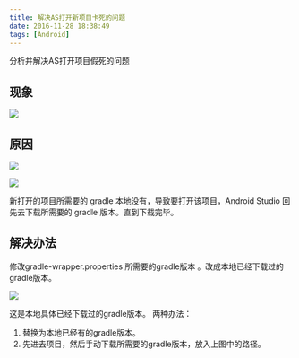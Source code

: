```yaml
---
title: 解决AS打开新项目卡死的问题  
date: 2016-11-28 18:38:49
tags: [Android]
---
```


 分析并解决AS打开项目假死的问题<!-- more -->

##  现象
![](https://ws4.sinaimg.cn/large/006tKfTcgy1fidk1gr1tij314q14mwmz.jpg)

## 原因

![](https://ws1.sinaimg.cn/large/006tKfTcgy1fidk1hsc9bj30k204ugm2.jpg)

![](https://ws4.sinaimg.cn/large/006tKfTcgy1fidk1u8yafj31cm07oq5e.jpg)


新打开的项目所需要的 gradle 本地没有，导致要打开该项目，Android Studio 回先去下载所需要的
gradle 版本。直到下载完毕。

## 解决办法

修改gradle-wrapper.properties 所需要的gradle版本 。改成本地已经下载过的gradle版本。

![](https://ws4.sinaimg.cn/large/006tKfTcgy1fidk1xr9qwj31ji0qediq.jpg)

这是本地具体已经下载过的gradle版本。
两种办法：
1. 替换为本地已经有的gradle版本。
2. 先进去项目，然后手动下载所需要的gradle版本，放入上图中的路径。
